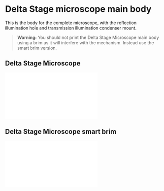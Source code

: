 # Delta Stage microscope main body

This is the body for the complete microscope, with the reflection illumination hole and transmission illumination condenser mount.

> **Warning:** You should not print the Delta Stage Microscope main body using a brim as it will interfere with the mechanism.  Instead use the smart brim version.

## Delta Stage Microscope

![Delta Stage Microscope](../models/delta_stage_microscope.stl)

## Delta Stage Microscope smart brim

![Delta Stage Microscope smart brim](../models/delta_stage_microscope_smart_brim.stl)

